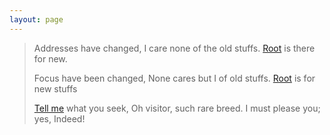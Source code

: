 ```yaml
---
layout: page
---
```


> Addresses have changed,
I care none of the old stuffs.
[Root](/) is there for new.
>
> Focus have been changed,
None cares but I of old stuffs.
[Root](/) is for new stuffs
>
> [Tell me](/contact/) what you seek,
Oh visitor, such rare breed.
I must please you; yes, Indeed!